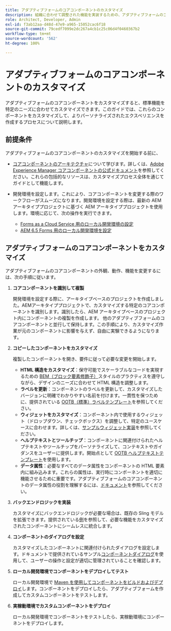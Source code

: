 ```yaml
---
title: アダプティブフォームのコアコンポーネントのカスタマイズ
description: 組織に合わせて調整された機能を実装するための、アダプティブフォームのコアコンポーネントの拡張または作成について説明します。
role: Architect, Developer, Admin
exl-id: f3ab12aa-d48d-47e9-a965-15052cac6f18
source-git-commit: 79cedf7099e2dc267a4cb1c25c06d4f0460367b2
workflow-type: tm+mt
source-wordcount: '562'
ht-degree: 100%

---
```


# アダプティブフォームのコアコンポーネントのカスタマイズ

アダプティブフォームのコアコンポーネントをカスタマイズすると、標準機能を特定のニーズに合わせてカスタマイズできます。このガイドでは、これらのコンポーネントをカスタマイズして、よりパーソナライズされたエクスペリエンスを作成するプロセスについて説明します。

## 前提条件

アダプティブフォームのコアコンポーネントのカスタマイズを開始する前に、

* [コアコンポーネントのアーキテクチャ](customizing.md#customizing-the-markup-customizing-the-markup)について学びます。詳しくは、[Adobe Experience Manager コアコンポーネントの公式ドキュメント](customizing.md)を参照してください。これらの包括的なリソースは、カスタマイズプロセス全体を通じてガイドとして機能します。
* 開発環境を設定します。これにより、コアコンポーネントを変更する際のワークフローがスムーズになります。開発環境を設定する際は、最新の AEM アーキタイププロジェクトに基づく AEM アーキタイププロジェクトを使用します。環境に応じて、次の操作を実行できます。

   * [Forms as a Cloud Service 用のローカル開発環境の設定](https://experienceleague.adobe.com/docs/experience-manager-cloud-service/content/forms/setup-configure-migrate/setup-local-development-environment.html?lang=ja)
   * [AEM 6.5 Forms 用のローカル開発環境を設定](https://experienceleague.adobe.com/docs/experience-manager-learn/foundation/development/set-up-a-local-aem-development-environment.html?lang=ja)

## アダプティブフォームのコアコンポーネントをカスタマイズ

アダプティブフォームのコアコンポーネントの外観、動作、機能を変更するには、次の手順に従います。

1. **コアコンポーネントを識別して複製**

   開発環境を設定する際に、アーキタイプベースのプロジェクトを作成しました。AEMアーキタイププロジェクトで、カスタマイズする特定のコアコンポーネントを識別します。識別したら、AEM アーキタイプベースのプロジェクト内にコンポーネントの複製を作成します。 他のアダプティブフォームのコアコンポーネントと並行して保持します。この手順により、カスタマイズ作業が元のコンポーネントに影響を与えず、自由に実験できるようになります。

1. **コピーしたコンポーネントをカスタマイズ**

   複製したコンポーネントを開き、要件に従って必要な変更を開始します。

   * **HTML 構造をカスタマイズ**：保守可能でスケーラブルなコードを実現するための [BEM（ブロック要素修飾子）](https://github.com/adobe/aem-core-wcm-components/wiki/css-coding-conventions)スタイルのプラクティスを遵守しながら、デザインのニーズに合わせて HTML 構造を調整します。
   * **ラベルを更新**：コンポーネントのラベルを更新して、カスタマイズしたバージョンに明確でわかりやすい名前を付けます。一貫性を保つために、提供されている [OOTB（標準）ラベルテンプレート](https://github.com/adobe/aem-core-forms-components/blob/master/ui.af.apps/src/main/content/jcr_root/apps/core/fd/components/af-commons/v1/fieldTemplates/label.html)を参照してください。
   * **ウィジェットをカスタマイズ**：コンポーネント内で使用するウィジェット（ドロップダウン、チェックボックス）を調整して、特定のユースケースに合わせます。詳しくは、[サンプルウィジェット実装](https://github.com/adobe/aem-core-forms-components/blob/master/ui.af.apps/src/main/content/jcr_root/apps/core/fd/components/form/textinput/v1/textinput/textinput.html)を参照してください。
   * **ヘルプテキストとツールチップ**：コンポーネントに関連付けられたヘルプテキストやツールチップをパーソナライズして、コンテキストやガイダンスをユーザーに提供します。開始点として [OOTB ヘルプテキストテンプレート](https://github.com/adobe/aem-core-forms-components/blob/master/ui.af.apps/src/main/content/jcr_root/apps/core/fd/components/af-commons/v1/fieldTemplates/questionMark.html)を使用します。
   * **データ属性**：必要なすべてのデータ属性をコンポーネントの HTML 要素内に組み込みます。これらの属性は、実行時にコンポーネントを適切に機能させるために重要です。アダプティブフォームのコアコンポーネントのデータ属性の役割を理解するには、[ドキュメント](https://github.com/adobe/aem-core-forms-components/tree/master/ui.af.apps/src/main/content/jcr_root/apps/core/fd/components/form/textinput/v1/textinput)を参照してください。

1. **バックエンドロジックを実装**

   カスタマイズにバックエンドロジックが必要な場合は、既存の Sling モデルを拡張できます。提供されている[例](https://github.com/adobe/aem-core-forms-components/blob/master/bundles/af-core/src/main/java/com/adobe/cq/forms/core/components/internal/models/v1/form/TextInputImpl.java)を参照して、必要な機能をカスタマイズされたコンポーネントにシームレスに統合します。

1. **コンポーネントのダイアログを設定**

   カスタマイズしたコンポーネントに関連付けられたダイアログを設定します。ドキュメントで提供されているサンプル[コンポーネントダイアログ](https://github.com/adobe/aem-core-forms-components/blob/master/ui.af.apps/src/main/content/jcr_root/apps/core/fd/components/form/textinput/v1/textinput/_cq_dialog/.content.xml)を使用して、ユーザーの操作と設定が適切に管理されていることを確認します。

1. **ローカル開発環境でコンポーネントをデプロイしてテスト**

   ローカル開発環境で [Maven を使用してコンポーネントをビルドおよびデプロイ](https://experienceleague.adobe.com/docs/experience-manager-core-components/using/developing/archetype/using.html?lang=ja#building-and-installing)します。コンポーネントをデプロイしたら、アダプティブフォームを作成してカスタムコンポーネントをテストします。

1. **実稼動環境でカスタムコンポーネントをデプロイ**

   ローカル開発環境でコンポーネントをテストしたら、実稼動環境にコンポーネントをデプロイします。
